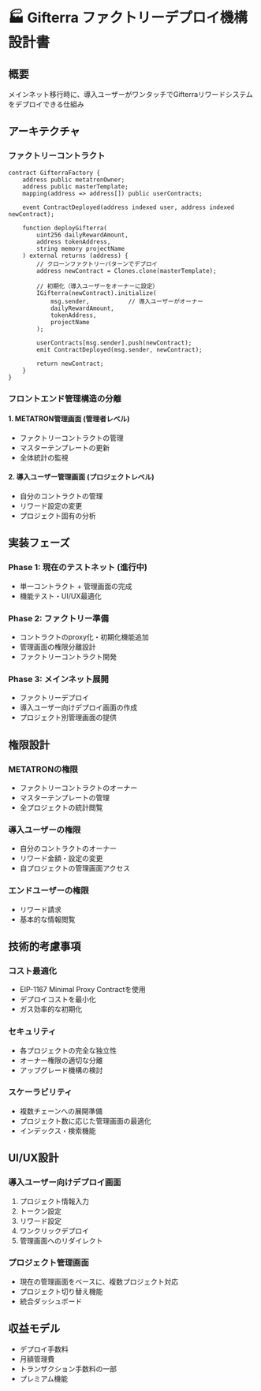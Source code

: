 # 🏭 Gifterra ファクトリーデプロイ機構設計書

## 概要
メインネット移行時に、導入ユーザーがワンタッチでGifterraリワードシステムをデプロイできる仕組み

## アーキテクチャ

### ファクトリーコントラクト
```solidity
contract GifterraFactory {
    address public metatronOwner;
    address public masterTemplate;
    mapping(address => address[]) public userContracts;
    
    event ContractDeployed(address indexed user, address indexed newContract);
    
    function deployGifterra(
        uint256 dailyRewardAmount,
        address tokenAddress,
        string memory projectName
    ) external returns (address) {
        // クローンファクトリーパターンでデプロイ
        address newContract = Clones.clone(masterTemplate);
        
        // 初期化（導入ユーザーをオーナーに設定）
        IGifterra(newContract).initialize(
            msg.sender,           // 導入ユーザーがオーナー
            dailyRewardAmount,
            tokenAddress,
            projectName
        );
        
        userContracts[msg.sender].push(newContract);
        emit ContractDeployed(msg.sender, newContract);
        
        return newContract;
    }
}
```

### フロントエンド管理構造の分離

#### 1. **METATRON管理画面** (管理者レベル)
- ファクトリーコントラクトの管理
- マスターテンプレートの更新
- 全体統計の監視

#### 2. **導入ユーザー管理画面** (プロジェクトレベル)
- 自分のコントラクトの管理
- リワード設定の変更
- プロジェクト固有の分析

## 実装フェーズ

### Phase 1: 現在のテストネット (進行中)
- 単一コントラクト + 管理画面の完成
- 機能テスト・UI/UX最適化

### Phase 2: ファクトリー準備
- コントラクトのproxy化・初期化機能追加
- 管理画面の権限分離設計
- ファクトリーコントラクト開発

### Phase 3: メインネット展開
- ファクトリーデプロイ
- 導入ユーザー向けデプロイ画面の作成
- プロジェクト別管理画面の提供

## 権限設計

### METATRONの権限
- ファクトリーコントラクトのオーナー
- マスターテンプレートの管理
- 全プロジェクトの統計閲覧

### 導入ユーザーの権限
- 自分のコントラクトのオーナー
- リワード金額・設定の変更
- 自プロジェクトの管理画面アクセス

### エンドユーザーの権限
- リワード請求
- 基本的な情報閲覧

## 技術的考慮事項

### コスト最適化
- EIP-1167 Minimal Proxy Contractを使用
- デプロイコストを最小化
- ガス効率的な初期化

### セキュリティ
- 各プロジェクトの完全な独立性
- オーナー権限の適切な分離
- アップグレード機構の検討

### スケーラビリティ
- 複数チェーンへの展開準備
- プロジェクト数に応じた管理画面の最適化
- インデックス・検索機能

## UI/UX設計

### 導入ユーザー向けデプロイ画面
1. プロジェクト情報入力
2. トークン設定
3. リワード設定
4. ワンクリックデプロイ
5. 管理画面へのリダイレクト

### プロジェクト管理画面
- 現在の管理画面をベースに、複数プロジェクト対応
- プロジェクト切り替え機能
- 統合ダッシュボード

## 収益モデル
- デプロイ手数料
- 月額管理費
- トランザクション手数料の一部
- プレミアム機能